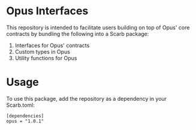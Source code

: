 # Opus Interfaces

This repository is intended to facilitate users building on top of Opus' core contracts by bundling the following into a Scarb package:
1. Interfaces for Opus' contracts
2. Custom types in Opus
3. Utility functions for Opus

# Usage

To use this package, add the repository as a dependency in your Scarb.toml:

```
[dependencies]
opus = "1.0.1"
```
